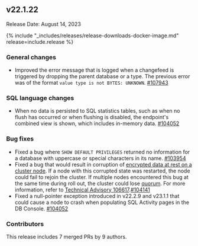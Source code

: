 ## v22.1.22

Release Date: August 14, 2023

{% include "_includes/releases/release-downloads-docker-image.md" release=include.release %}

<h3 id="v22-1-22-general-changes">General changes</h3>

- Improved the error message that is logged when a changefeed is triggered by dropping the parent database or a type. The previous error was of the format `value type is not BYTES: UNKNOWN`. [#107943][#107943]

<h3 id="v22-1-22-sql-language-changes">SQL language changes</h3>

- When no data is persisted to SQL statistics tables, such as when no flush has occurred or when flushing is disabled, the endpoint's combined view is shown, which includes in-memory data. [#104052][#104052]

<h3 id="v22-1-22-bug-fixes">Bug fixes</h3>

- Fixed a bug where `SHOW DEFAULT PRIVILEGES` returned no information for a database with uppercase or special characters in its name. [#103954][#103954]
- Fixed a bug that would result in corruption of [encrypted data at rest on a cluster node](/docs/v23.1/encryption.md). If a node with this corrupted state was restarted, the node could fail to rejoin the cluster. If multiple nodes encountered this bug at the same time during roll out, the cluster could lose [quorum](/docs/v23.1/architecture/replication-layer.md#overview). For more information, refer to [Technical Advisory 106617](https://www.cockroachlabs.com/docs/advisories/a106617).[#104141][#104141]
- Fixed a null-pointer exception introduced in v22.2.9 and v23.1.1 that could cause a node to crash when populating SQL Activity pages in the DB Console. [#104052][#104052]

<div class="release-note-contributors" markdown="1">

<h3 id="v22-1-22-contributors">Contributors</h3>

This release includes 7 merged PRs by 9 authors.

</div>

[#103954]: https://github.com/cockroachdb/cockroach/pull/103954
[#104052]: https://github.com/cockroachdb/cockroach/pull/104052
[#104141]: https://github.com/cockroachdb/cockroach/pull/104141
[#107943]: https://github.com/cockroachdb/cockroach/pull/107943
